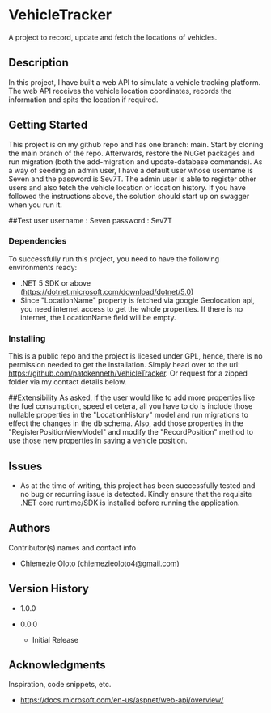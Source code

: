 # VehicleTracker
A project to record, update and fetch the locations of vehicles.

## Description
In this project, I have built a web API to simulate a vehicle tracking platform. The web API receives the vehicle location coordinates, records the information and spits the location if required.

## Getting Started
This project is on my github repo and has one branch: main. Start by cloning the main branch of the repo. Afterwards, restore the NuGet packages 
and run migration (both the add-migration and update-database commands). As a way of seeding an admin user, I have a default user whose username is Seven and the password is Sev7T. The admin 
user is able to register other users and also fetch the vehicle location or location history. If you have followed the instructions above, the solution should start up on swagger when you run it.

##Test user
username : Seven
password : Sev7T

### Dependencies

To successfully run this project, you need to have the following environments ready:
* .NET 5 SDK or above (https://dotnet.microsoft.com/download/dotnet/5.0)
* Since "LocationName" property is fetched via google Geolocation api, you need internet access to get the whole properties. If there is no internet, the LocationName field will be empty. 

### Installing

This is a public repo and the project is licesed under GPL, hence, there is no permission needed to get the installation. 
Simply head over to the url: https://github.com/patokenneth/VehicleTracker. Or request for a zipped folder via my contact details below.

##Extensibility
As asked, if the user would like to add more properties like the fuel consumption, speed et cetera, all you have to do is include those nullable properties
in the "LocationHistory" model and run migrations to effect the changes in the db schema. Also, add those properties in the "RegisterPositionViewModel" and modify the "RecordPosition" method to use those 
new properties in saving a vehicle position.


## Issues

* As at the time of writing, this project has been successfully tested and no bug or recurring issue is detected. Kindly ensure that the requisite .NET core runtime/SDK is installed before running the application.

## Authors

Contributor(s) names and contact info

* Chiemezie Oloto (chiemezieoloto4@gmail.com)

## Version History
* 1.0.0

* 0.0.0
    * Initial Release

## Acknowledgments

Inspiration, code snippets, etc.
* https://docs.microsoft.com/en-us/aspnet/web-api/overview/

